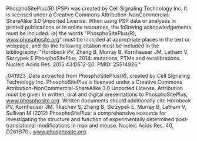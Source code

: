 PhosphoSitePlus(R) (PSP) was created by Cell Signaling Technology Inc. It is licensed under a Creative Commons Attribution-NonCommercial-ShareAlike 3.0 Unported License. When using PSP data or analyses in printed publications or in online resources, the following acknowledgements must be included: (a) the words "PhosphoSitePlus(R), www.phosphosite.org" must be included at appropriate places in the text or webpage, and (b) the following citation must be included in the bibliography: "Hornbeck PV, Zhang B, Murray B, Kornhauser JM, Latham V, Skrzypek E PhosphoSitePlus, 2014: mutations, PTMs and recalibrations. Nucleic Acids Res. 2015 43:D512-20. PMID: 25514926."


;041923
;Data extracted from PhosphoSitePlus(R), created by Cell Signaling Technology Inc. PhosphoSitePlus is licensed under a Creative Commons Attribution-NonCommercial-ShareAlike 3.0 Unported License. Attribution must be given in written, oral and digital presentations to PhosphoSitePlus, www.phosphosite.org. Written documents should additionally cite Hornbeck PV, Kornhauser JM, Tkachev S, Zhang B, Skrzypek E, Murray B, Latham V, Sullivan M (2012) PhosphoSitePlus: a comprehensive resource for investigating the structure and function of experimentally determined post-translational modifications in man and mouse. Nucleic Acids Res. 40, D261Ð70.; www.phosphosite.org.



